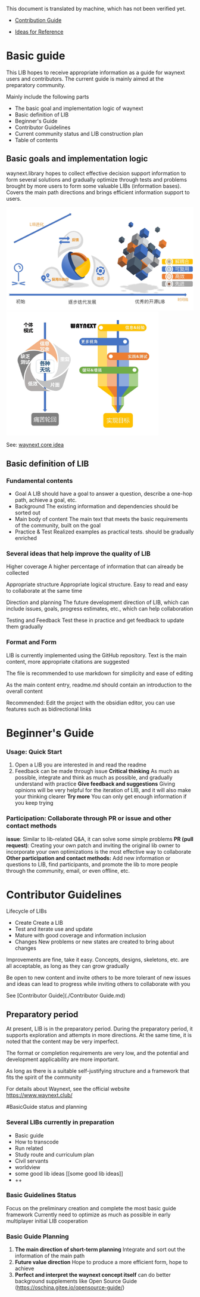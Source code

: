 This document is translated by machine, which has not been verified yet.



- [Contribution Guide](docs/guide/contribute.md)


- [Ideas for Reference](docs/guide/idea.md)


# Basic guide

This LIB hopes to receive appropriate information as a guide for waynext users and contributors. The current guide is mainly aimed at the preparatory community.

Mainly include the following parts

- The basic goal and implementation logic of waynext
- Basic definition of LIB
- Beginner's Guide
- Contributor Guidelines
- Current community status and LIB construction plan
- Table of contents



## Basic goals and implementation logic

waynext.library hopes to collect effective decision support information to form several solutions and gradually optimize through tests and problems brought by more users to form some valuable LIBs (information bases). Covers the main path directions and brings efficient information support to users.

<img src="./resources/插图1裁剪.jpg" alt="LIB进化" style="zoom:50%;" />

<img src="./resources/插图2裁剪.jpg" alt="模式对比" style="zoom:40%;" />

See: [waynext core idea](https://github.com/waynextclub/basicguide/blob/master/waynext%E6%A0%B8%E5%BF%83%E6%80%9D%E8%B7%AF.md)



## Basic definition of LIB



### Fundamental contents

- Goal A LIB should have a goal to answer a question, describe a one-hop path, achieve a goal, etc.
- Background The existing information and dependencies should be sorted out
- Main body of content The main text that meets the basic requirements of the community, built on the goal
- Practice & Test Realized examples as practical tests. should be gradually enriched



### Several ideas that help improve the quality of LIB

Higher coverage A higher percentage of information that can already be collected

Appropriate structure Appropriate logical structure. Easy to read and easy to collaborate at the same time

Direction and planning The future development direction of LIB, which can include issues, goals, progress estimates, etc., which can help collaboration

Testing and Feedback Test these in practice and get feedback to update them gradually



### Format and Form

LIB is currently implemented using the GitHub repository. Text is the main content, more appropriate citations are suggested

The file is recommended to use markdown for simplicity and ease of editing

As the main content entry, readme.md should contain an introduction to the overall content

Recommended: Edit the project with the obsidian editor, you can use features such as bidirectional links



# Beginner's Guide

### Usage: Quick Start

1. Open a LIB you are interested in and read the readme
2. Feedback can be made through issue
**Critical thinking** As much as possible, integrate and think as much as possible, and gradually understand with practice
**Give feedback and suggestions** Giving opinions will be very helpful for the iteration of LIB, and it will also make your thinking clearer
**Try more** You can only get enough information if you keep trying



### Participation: Collaborate through PR or issue and other contact methods

**issue**: Similar to lib-related Q&A, it can solve some simple problems
**PR (pull request)**: Creating your own patch and inviting the original lib owner to incorporate your own optimizations is the most effective way to collaborate
**Other participation and contact methods:** Add new information or questions to LIB, find participants, and promote the lib to more people through the community, email, or even offline, etc.


# Contributor Guidelines

Lifecycle of LIBs

- Create Create a LIB
- Test and iterate use and update
- Mature with good coverage and information inclusion
- Changes New problems or new states are created to bring about changes

Improvements are fine, take it easy. Concepts, designs, skeletons, etc. are all acceptable, as long as they can grow gradually

Be open to new content and invite others to be more tolerant of new issues and ideas can lead to progress while inviting others to collaborate with you


See [Contributor Guide](./Contributor Guide.md)



## Preparatory period

At present, LIB is in the preparatory period. During the preparatory period, it supports exploration and attempts in more directions. At the same time, it is noted that the content may be very imperfect.

The format or completion requirements are very low, and the potential and development applicability are more important.

As long as there is a suitable self-justifying structure and a framework that fits the spirit of the community

For details about Waynext, see the official website https://www.waynext.club/


#BasicGuide status and planning

### Several LIBs currently in preparation
- Basic guide
- How to transcode
- Run related
- Study route and curriculum plan
- Civil servants
- worldview
- some good lib ideas [[some good lib ideas]]
- ++

### Basic Guidelines Status
Focus on the preliminary creation and complete the most basic guide framework
Currently need to optimize as much as possible in early multiplayer initial LIB cooperation

### Basic Guide Planning
1. **The main direction of short-term planning** Integrate and sort out the information of the main path
2. **Future value direction** Hope to produce a more efficient form, hope to achieve
3. **Perfect and interpret the waynext concept itself** can do better background supplements like Open Source Guide (https://oschina.gitee.io/opensource-guide/)